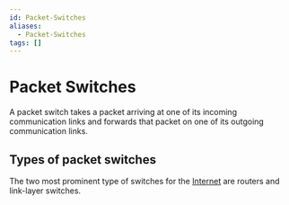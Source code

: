 ```yaml
---
id: Packet-Switches
aliases:
  - Packet-Switches
tags: []
---
```


# Packet Switches
A packet switch takes a packet arriving at one of its incoming communication links and forwards that packet on one of its outgoing communication links.

## Types of packet switches
The two most prominent type of switches for the [Internet](./Internet.md) are routers and link-layer switches. 

